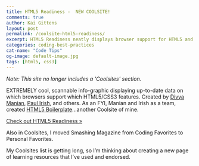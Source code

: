 ```yaml
---
title: HTML5 Readiness -  NEW COOLSITE!
comments: true
author: Kai Gittens
layout: post
permalink: /coolsite-html5-readiness/
excerpt: HTML5 Readiness neatly displays browser support for HTML5 and CSS3
categories: coding-best-practices
cat-name: "Code Tips"
og-image: default-image.jpg
tags: [html5, css3]
---
```

*Note: This site no longer includes a 'Coolsites' section.*

EXTREMELY cool, scannable info-graphic displaying up-to-date data on which browsers support which HTML5/CSS3 features. Created by [Divya Manian][1], [Paul Irish][2], and others. As an FYI, Manian and Irish as a team, created [HTML5 Boilerplate][3]…another Coolsite of mine.

 [1]: http://nimbu.in/
 [2]: http://paulirish.com/
 [3]: http://html5boilerplate.com/

[Check out HTML5 Readiness »][4]

 [4]: http://html5readiness.com/

Also in Coolsites, I moved Smashing Magazine from Coding Favorites to Personal Favorites.

My Coolsites list is getting long, so I’m thinking about creating a new page of learning resources that I’ve used and endorsed.